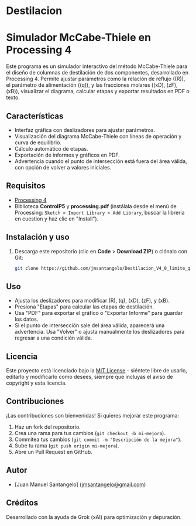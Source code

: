 # Destilacion 
# Simulador McCabe-Thiele en Processing 4

Este programa es un simulador interactivo del método McCabe-Thiele para el diseño de columnas de destilación de dos componentes, desarrollado en Processing 4. Permite ajustar parámetros como la relación de reflujo (\(R\)), el parámetro de alimentación (\(q\)), y las fracciones molares (\(xD\), \(zF\), \(xB\)), visualizar el diagrama, calcular etapas y exportar resultados en PDF o texto.

## Características
- Interfaz gráfica con deslizadores para ajustar parámetros.
- Visualización del diagrama McCabe-Thiele con líneas de operación y curva de equilibrio.
- Cálculo automático de etapas.
- Exportación de informes y gráficos en PDF.
- Advertencia cuando el punto de intersección está fuera del área válida, con opción de volver a valores iniciales.

## Requisitos
- [Processing 4](https://processing.org/download/)
- Biblioteca **ControlP5** y **processing.pdf** (instálala desde el menú de Processing: `Sketch > Import Library > Add Library`, buscar la libreria en cuestion y haz clic en "Install").

## Instalación y uso
1. Descarga este repositorio (clic en **Code** > **Download ZIP**) o clónalo con Git:
   ```bash
   git clone https://github.com/jmsantangelo/Destilacion_V4_0_limite_q.git

## Uso
- Ajusta los deslizadores para modificar \(R\), \(q\), \(xD\), \(zF\), y \(xB\).
- Presiona "Etapas" para calcular las etapas de destilación.
- Usa "PDF" para exportar el gráfico o "Exportar Informe" para guardar los datos.
- Si el punto de intersección sale del área válida, aparecerá una advertencia. Usa "Volver" o ajusta manualmente los deslizadores para regresar a una condición válida.

## Licencia
Este proyecto está licenciado bajo la [MIT License](LICENSE) - siéntete libre de usarlo, editarlo y modificarlo como desees, siempre que incluyas el aviso de copyright y esta licencia.

## Contribuciones
¡Las contribuciones son bienvenidas! Si quieres mejorar este programa:
1. Haz un fork del repositorio.
2. Crea una rama para tus cambios (`git checkout -b mi-mejora`).
3. Commitea tus cambios (`git commit -m "Descripción de la mejora"`).
4. Sube tu rama (`git push origin mi-mejora`).
5. Abre un Pull Request en GitHub.

## Autor
- [Juan Manuel Santangelo] (jmsantangelo@gmail.com)

## Créditos
Desarrollado con la ayuda de Grok (xAI) para optimización y depuración.
